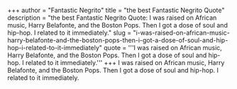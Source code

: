 +++
author = "Fantastic Negrito"
title = "the best Fantastic Negrito Quote"
description = "the best Fantastic Negrito Quote: I was raised on African music, Harry Belafonte, and the Boston Pops. Then I got a dose of soul and hip-hop. I related to it immediately."
slug = "i-was-raised-on-african-music-harry-belafonte-and-the-boston-pops-then-i-got-a-dose-of-soul-and-hip-hop-i-related-to-it-immediately"
quote = '''I was raised on African music, Harry Belafonte, and the Boston Pops. Then I got a dose of soul and hip-hop. I related to it immediately.'''
+++
I was raised on African music, Harry Belafonte, and the Boston Pops. Then I got a dose of soul and hip-hop. I related to it immediately.
